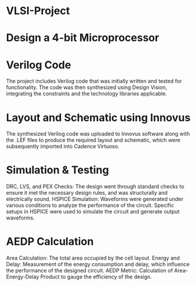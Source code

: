 # VLSI-Project
# Design a 4-bit Microprocessor

# Verilog Code
The project includes Verilog code that was initially written and tested for functionality. The code was then synthesized using Design Vision, integrating the constraints and the technology libraries applicable.

# Layout and Schematic using Innovus
The synthesized Verilog code was uploaded to Innovus software along with the .LEF files to produce the required layout and schematic, which were subsequently imported into Cadence Virtuoso.

# Simulation & Testing
DRC, LVS, and PEX Checks: The design went through standard checks to ensure it met the necessary design rules, and was structurally and electrically sound. HSPICE Simulation: Waveforms were generated under various conditions to analyze the performance of the circuit. Specific setups in HSPICE were used to simulate the circuit and generate output waveforms.

# AEDP Calculation
Area Calculation: The total area occupied by the cell layout. Energy and Delay: Measurement of the energy consumption and delay, which influence the performance of the designed circuit. AEDP Metric: Calculation of Area-Energy-Delay Product to gauge the efficiency of the design.

